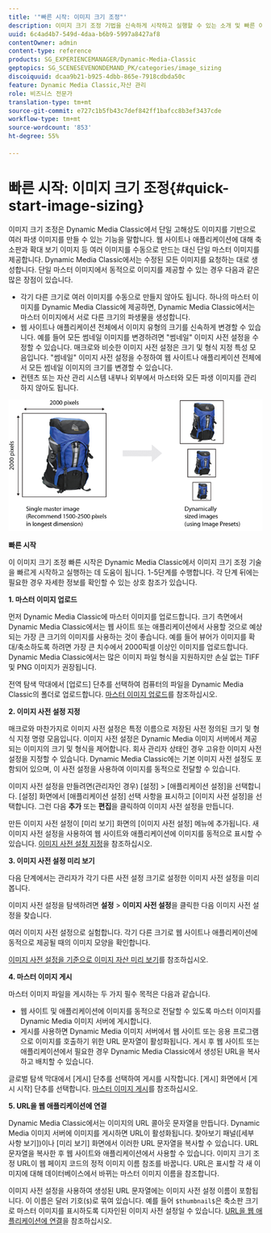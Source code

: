 ```yaml
---
title: '"빠른 시작: 이미지 크기 조정"'
description: 이미지 크기 조정 기법을 신속하게 시작하고 실행할 수 있는 소개 및 빠른 이미지 크기 조정 기능을 소개합니다.
uuid: 6c4ad4b7-549d-4daa-b6b9-5997a8427af8
contentOwner: admin
content-type: reference
products: SG_EXPERIENCEMANAGER/Dynamic-Media-Classic
geptopics: SG_SCENESEVENONDEMAND_PK/categories/image_sizing
discoiquuid: dcaa9b21-b925-4dbb-865e-7918cdbda50c
feature: Dynamic Media Classic,자산 관리
role: 비즈니스 전문가
translation-type: tm+mt
source-git-commit: e727c1b5fb43c7def842ff1bafcc8b3ef3437cde
workflow-type: tm+mt
source-wordcount: '853'
ht-degree: 55%

---
```



# 빠른 시작: 이미지 크기 조정{#quick-start-image-sizing}

이미지 크기 조정은 Dynamic Media Classic에서 단일 고해상도 이미지를 기반으로 여러 파생 이미지를 만들 수 있는 기능을 말합니다. 웹 사이트나 애플리케이션에 대해 축소판과 확대 보기 이미지 등 여러 이미지를 수동으로 만드는 대신 단일 마스터 이미지를 제공합니다. Dynamic Media Classic에서는 수정된 모든 이미지를 요청하는 대로 생성합니다. 단일 마스터 이미지에서 동적으로 이미지를 제공할 수 있는 경우 다음과 같은 많은 장점이 있습니다.

* 각기 다른 크기로 여러 이미지를 수동으로 만들지 않아도 됩니다. 하나의 마스터 이미지를 Dynamic Media Classic에 제공하면, Dynamic Media Classic에서는 마스터 이미지에서 서로 다른 크기의 파생물을 생성합니다.
* 웹 사이트나 애플리케이션 전체에서 이미지 유형의 크기를 신속하게 변경할 수 있습니다. 예를 들어 모든 썸네일 이미지를 변경하려면 &quot;썸네일&quot; 이미지 사전 설정을 수정할 수 있습니다. 매크로와 비슷한 이미지 사전 설정은 크기 및 형식 지정 특성 모음입니다. &quot;썸네일&quot; 이미지 사전 설정을 수정하여 웹 사이트나 애플리케이션 전체에서 모든 썸네일 이미지의 크기를 변경할 수 있습니다.
* 컨텐츠 또는 자산 관리 시스템 내부나 외부에서 마스터와 모든 파생 이미지를 관리하지 않아도 됩니다.

![동일한 고해상도 마스터 파일과 크기가 다른 여러 파생 이미지를 만들 수 있습니다.](/help/assets/is_derivative_sizes_popup.png)

**빠른 시작**

이 이미지 크기 조정 빠른 시작은 Dynamic Media Classic에서 이미지 크기 조정 기술을 빠르게 시작하고 실행하는 데 도움이 됩니다. 1-5단계를 수행합니다. 각 단계 뒤에는 필요한 경우 자세한 정보를 확인할 수 있는 상호 참조가 있습니다.

**1. 마스터 이미지 업로드**

먼저 Dynamic Media Classic에 마스터 이미지를 업로드합니다. 크기 측면에서 Dynamic Media Classic에서는 웹 사이트 또는 애플리케이션에서 사용할 것으로 예상되는 가장 큰 크기의 이미지를 사용하는 것이 좋습니다. 예를 들어 뷰어가 이미지를 확대/축소하도록 하려면 가장 큰 치수에서 2000픽셀 이상인 이미지를 업로드합니다. Dynamic Media Classic에서는 많은 이미지 파일 형식을 지원하지만 손실 없는 TIFF 및 PNG 이미지가 권장됩니다.

전역 탐색 막대에서 [업로드] 단추를 선택하여 컴퓨터의 파일을 Dynamic Media Classic의 폴더로 업로드합니다. [마스터 이미지 업로드](uploading-master-images.md#uploading_master_images)를 참조하십시오.

**2. 이미지 사전 설정 지정**

매크로와 마찬가지로 이미지 사전 설정은 특정 이름으로 저장된 사전 정의된 크기 및 형식 지정 명령 모음입니다. 이미지 사전 설정은 Dynamic Media 이미지 서버에서 제공되는 이미지의 크기 및 형식을 제어합니다. 회사 관리자 상태인 경우 고유한 이미지 사전 설정을 지정할 수 있습니다. Dynamic Media Classic에는 기본 이미지 사전 설정도 포함되어 있으며, 이 사전 설정을 사용하여 이미지를 동적으로 전달할 수 있습니다.

이미지 사전 설정을 만들려면(관리자인 경우) [설정] > [애플리케이션 설정]을 선택합니다. [설정] 화면에서 [애플리케이션 설정] 선택 사항을 표시하고 [이미지 사전 설정]을 선택합니다. 그런 다음 **추가** 또는 **편집**&#x200B;을 클릭하여 이미지 사전 설정을 만듭니다.

만든 이미지 사전 설정이 [미리 보기] 화면의 [이미지 사전 설정] 메뉴에 추가됩니다. 새 이미지 사전 설정을 사용하여 웹 사이트와 애플리케이션에 이미지를 동적으로 표시할 수 있습니다. [이미지 사전 설정 지정](setting-image-presets.md#setting_up_image_presets)을 참조하십시오.

**3. 이미지 사전 설정 미리 보기**

다음 단계에서는 관리자가 각기 다른 사전 설정 크기로 설정한 이미지 사전 설정을 미리 봅니다.

이미지 사전 설정을 탐색하려면 **설정** > **이미지 사전 설정**&#x200B;을 클릭한 다음 이미지 사전 설정을 찾습니다.

여러 이미지 사전 설정으로 실험합니다. 각기 다른 크기로 웹 사이트나 애플리케이션에 동적으로 제공될 때의 이미지 모양을 확인합니다.

[이미지 사전 설정을 기준으로 이미지 자산 미리 보기](previewing-asset.md#previewing_an_image_asset_based_on_its_image_preset)를 참조하십시오.

**4. 마스터 이미지 게시**

마스터 이미지 파일을 게시하는 두 가지 필수 목적은 다음과 같습니다.

* 웹 사이트 및 애플리케이션에 이미지를 동적으로 전달할 수 있도록 마스터 이미지를 Dynamic Media 이미지 서버에 게시합니다.
* 게시를 사용하면 Dynamic Media 이미지 서버에서 웹 사이트 또는 응용 프로그램으로 이미지를 호출하기 위한 URL 문자열이 활성화됩니다. 게시 후 웹 사이트 또는 애플리케이션에서 필요한 경우 Dynamic Media Classic에서 생성된 URL을 복사하고 배치할 수 있습니다.

글로벌 탐색 막대에서 [게시] 단추를 선택하여 게시를 시작합니다. [게시] 화면에서 [게시 시작] 단추를 선택합니다. [마스터 이미지 게시](publishing-master-images.md#publishing_master_images)를 참조하십시오.

**5. URL을 웹 애플리케이션에 연결**

Dynamic Media Classic에서는 이미지의 URL 콜아웃 문자열을 만듭니다. Dynamic Media 이미지 서버에 이미지를 게시하면 URL이 활성화됩니다. 찾아보기 패널([세부 사항 보기])이나 [미리 보기] 화면에서 이러한 URL 문자열을 복사할 수 있습니다. URL 문자열을 복사한 후 웹 사이트와 애플리케이션에서 사용할 수 있습니다. 이미지 크기 조정 URL이 웹 페이지 코드의 정적 이미지 이름 참조를 바꿉니다. URL은 표시할 각 새 이미지에 대해 데이터베이스에서 바뀌는 마스터 이미지 이름을 참조합니다.

이미지 사전 설정을 사용하여 생성된 URL 문자열에는 이미지 사전 설정 이름이 포함됩니다. 이 이름은 달러 기호(`$`)로 묶여 있습니다. 예를 들어 `$thumbnail$`은 축소판 크기로 마스터 이미지를 표시하도록 디자인된 이미지 사전 설정일 수 있습니다. [URL을 웹 애플리케이션에 연결](linking-urls-web-application.md#linking_urls_to_your_web_application)을 참조하십시오.
